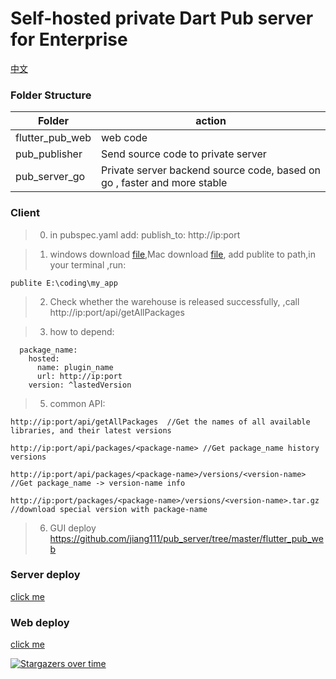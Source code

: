 # Self-hosted private Dart Pub server for Enterprise


[中文](https://github.com/jiang111/pub_server/blob/master/README-ZH.md)

### Folder Structure
|Folder|action|
|--|--|
|flutter_pub_web|web code|
|pub_publisher|Send source code to private server|
|pub_server_go|Private server backend source code, based on go , faster and more stable|


### Client 

> 0. in pubspec.yaml add: publish_to: http://ip:port

> 1. windows download [file](https://github.com/jiang111/pub_server/raw/master/pub_publisher/bin/publite.exe),Mac download [file](https://github.com/jiang111/pub_server/raw/master/pub_publisher/bin/publite), add  publite to path,in your terminal ,run:

```
publite E:\coding\my_app
```

> 2. Check whether the warehouse is released successfully, ,call http://ip:port/api/getAllPackages 

> 3. how to depend:

```
  package_name:
    hosted:
      name: plugin_name
      url: http://ip:port
    version: ^lastedVersion
```
> 5. common API:

```
http://ip:port/api/getAllPackages  //Get the names of all available libraries, and their latest versions

http://ip:port/api/packages/<package-name> //Get package_name history versions

http://ip:port/api/packages/<package-name>/versions/<version-name> //Get package_name -> version-name info

http://ip:port/packages/<package-name>/versions/<version-name>.tar.gz //download special version with package-name
```

> 6. GUI deploy https://github.com/jiang111/pub_server/tree/master/flutter_pub_web

### Server deploy

[click me](https://github.com/jiang111/pub_server/blob/master/pub_server_go/README.md)

### Web deploy

[click me](https://github.com/jiang111/pub_server/tree/master/flutter_pub_web)


[![Stargazers over time](https://starchart.cc/jiang111/pub_server.svg)](https://starchart.cc/jiang111/pub_server)







